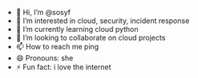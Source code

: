 - 👋 Hi, I’m @sosyf
- 👀 I’m interested in cloud, security, incident response
- 🌱 I’m currently learning cloud python
- 💞️ I’m looking to collaborate on cloud projects
- 📫 How to reach me ping
- 😄 Pronouns: she
- ⚡ Fun fact: i love the internet

<!---
sosyf/sosyf is a ✨ special ✨ repository because its `README.md` (this file) appears on your GitHub profile.
You can click the Preview link to take a look at your changes.
--->
